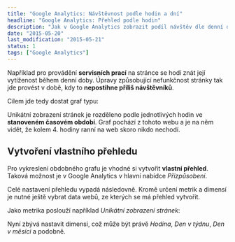 ```yaml
---
title: "Google Analytics: Návštěvnost podle hodin a dní"
headline: "Google Analytics: Přehled podle hodin"
description: "Jak v Google Analytics zobrazit podíl návštěv dle denní doby nebo dnů v týdnu."
date: "2015-05-20"
last_modification: "2015-05-21"
status: 1
tags: ["Google Analytics"]
---
```


Například pro provádění **servisních prací** na stránce se hodí znát její vytíženost během denní doby. Úpravy způsobující nefunkčnost stránky tak jde provést v době, kdy to **nepostihne příliš návštěvníků**.

Cílem jde tedy dostat graf typu:

Unikátní zobrazení stránek je rozděleno podle jednotlivých hodin ve **stanoveném časovém období**. Graf pochází z tohoto webu a je na něm vidět, že kolem 4. hodiny ranní na web skoro nikdo nechodí.

## Vytvoření vlastního přehledu

Pro vykreslení obdobného grafu je vhodné si vytvořit **vlastní přehled**. Taková možnost je v Google Analytics v hlavní nabídce *Přizpůsobení*.

Celé nastavení přehledu vypadá následovně. Kromě určení metrik a dimensí je nutné ještě vybrat data webů, ze kterých se má přehled vytvořit.

Jako metrika poslouží například *Unikátní zobrazení stránek*:

Nyní zbývá nastavit dimensi, což může být právě *Hodina*, *Den v týdnu*, *Den v měsíci* a podobně.